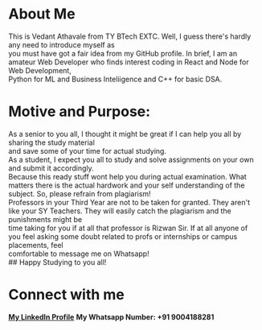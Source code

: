 # About Me
This is Vedant Athavale from TY BTech EXTC. Well, I guess there's hardly any need to introduce myself as </br> you must have got a fair idea from my GitHub profile. 
In brief, I am an amateur Web Developer who finds interest coding in React and Node for Web Development, </br> Python for ML and Business Inteliigence and C++ for basic DSA.

# Motive and Purpose:
As a senior to you all, I thought it might be great if I can help you all by sharing the study material</br> and save some of your time for actual studying. </br> 
As a student, I expect you all to study and solve assignments on your own and submit it accordingly. </br> Because this ready stuff wont help you during actual examination. 
What matters there is the actual hardwork and your self understanding of the subject. So, please refrain from plagiarism! </br> Professors in your Third Year are not to be taken for 
granted. They aren't like your SY Teachers. They will easily catch the plagiarism and the punishments might be </br> time taking for you if at all that professor is Rizwan Sir.
If at all anyone of you feel asking some doubt related to profs or internships or campus placements, feel </br> comfortable to message me on Whatsapp! 
</br> ## Happy Studying to you all!

# Connect with me
<a href="https://www.linkedin.com/in/vedant-athavale-0555061a6/"><b>My LinkedIn Profile</b></a>
<b>My Whatsapp Number: +91 9004188281</b> 
